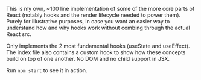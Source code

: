 This is my own, ~100 line implementation of some of the more core parts of React (notably hooks and the render lifecycle needed to power them). Purely for illustrative purposes, in case you want an easier way to understand how and why hooks work without combing through the actual React src. 

Only implements the 2 most fundamental hooks (useState and useEffect). The index file also contains a custom hook to show how these concepts build on top of one another. No DOM and no child support in JSX. 

Run `npm start` to see it in action.
